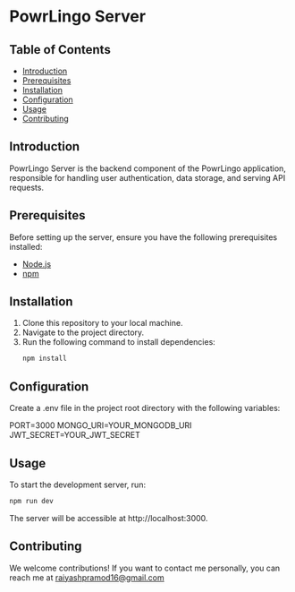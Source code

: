 # PowrLingo Server

## Table of Contents
- [Introduction](#introduction)
- [Prerequisites](#prerequisites)
- [Installation](#installation)
- [Configuration](#configuration)
- [Usage](#usage)
- [Contributing](#contributing)


## Introduction
PowrLingo Server is the backend component of the PowrLingo application, responsible for handling user authentication, data storage, and serving API requests.

## Prerequisites
Before setting up the server, ensure you have the following prerequisites installed:
- [Node.js](https://nodejs.org/)
- [npm](https://www.npmjs.com/)

## Installation
1. Clone this repository to your local machine.
2. Navigate to the project directory.
3. Run the following command to install dependencies:
   ```bash
   npm install

   
## Configuration
Create a .env file in the project root directory with the following variables:

PORT=3000
MONGO_URI=YOUR_MONGODB_URI
JWT_SECRET=YOUR_JWT_SECRET

## Usage
To start the development server, run:
```bash
npm run dev
```
The server will be accessible at http://localhost:3000.

## Contributing
We welcome contributions! If you want to contact me personally, you can reach me at raiyashpramod16@gmail.com
